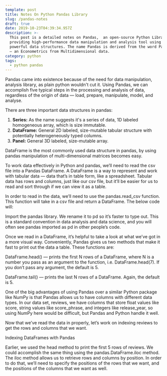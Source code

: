 ```yaml
---
template: post
title: Notes On Python Pandas Library
slug: /pandas-notes
draft: true
date: 2019-10-23T04:39:34.957Z
description: >-
  This post is a detailed notes on Pandas,  an open-source Python Library
  providing high-performance data manipulation and analysis tool using its
  powerful data structures. The name Pandas is derived from the word Panel Data
  – an Econometrics from Multidimensional data.
category: python
tags:
  - python pandas
---
```

Pandas came into existence because of the need for data manipulation, analysis library, as plain python wouldn't cut it. Using Pandas, we can accomplish five typical steps in the processing and analysis of data, regardless of the origin of data — load, prepare, manipulate, model, and analyse.

There are three important data structures in pandas:

1. **Series:** As the name suggests it's a series of data, 1D labeled homogeneous array, which is size immutable.
2. **DataFrame:** General 2D labeled, size-mutable tabular structure with potentially heterogeneously typed columns.
3. **Panel:** General 3D labeled, size-mutable array. 

DataFrame is the most commonly used data structure in pandas, by using pandas manipulation of multi-dimensional matrices becomes easy.

To work data effectively in Python and pandas, we’ll need to read the csv file into a Pandas DataFrame. A DataFrame is a way to represent and work with tabular data — data that’s in table form, like a spreadsheet. Tabular data has rows and columns, just like our csv file, but it’ll be easier for us to read and sort through if we can view it as a table.

In order to read in the data, we’ll need to use the pandas.read_csv function. This function will take in a csv file and return a DataFrame. The below code will:

Import the pandas library. We rename it to pd so it’s faster to type out. This is a standard convention in data analysis and data science, and you will often see pandas imported as pd in other people’s code.

Once we read in a DataFrame, it’s helpful to take a look at what we’ve got in a more visual way. Conveniently, Pandas gives us two methods that make it fast to print out the data a table. These functions are:

DataFrame.head() — prints the first N rows of a DataFrame, where N is a number you pass as an argument to the function, i.e. DataFrame.head(7). If you don’t pass any argument, the default is 5.

DataFrame.tail() — prints the last N rows of a DataFrame. Again, the default is 5.

One of the big advantages of using Pandas over a similar Python package like NumPy is that Pandas allows us to have columns with different data types. In our data set, reviews, we have columns that store float values like score, string values like score_phrase, and integers like release_year, so using NumPy here would be difficult, but Pandas and Python handle it well.

Now that we’ve read the data in properly, let’s work on indexing reviews to get the rows and columns that we want.

Indexing DataFrames with Pandas

Earlier, we used the head method to print the first 5 rows of reviews. We could accomplish the same thing using the pandas.DataFrame.iloc method. The iloc method allows us to retrieve rows and columns by position. In order to do that, we’ll need to specify the positions of the rows that we want, and the positions of the columns that we want as well.
